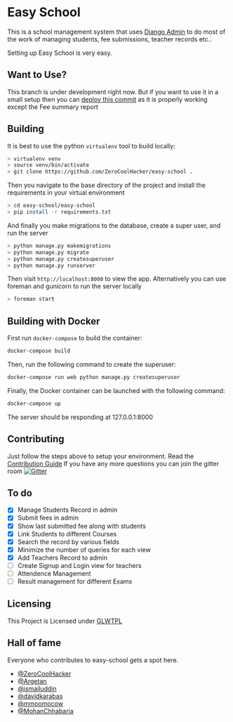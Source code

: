 # Easy School

This is a school management system that uses
[Django Admin](https://www.google.com/search?client=opera&q=django+admin&sourceid=opera&ie=UTF-8&oe=UTF-8) to 
do most of the work of managing students, fee submissions, teacher records etc..

Setting up Easy School is very easy.
## Want to Use?
This branch is under development right now. But if you want to use it in a small setup then you can [deploy this commit](https://github.com/ZeroCoolHacker/easy-school/tree/6ad71e3024e9abfc37ae6fb1cdec2362ed6d382a) as it is properly working except the Fee summary report 
## Building

It is best to use the python `virtualenv` tool to build locally:

```bash
> virtualenv venv
> source venv/bin/activate
> git clone https://github.com/ZeroCoolHacker/easy-school .
```
Then you navigate to the base directory of the project and install the requirements in your virtual environment

```bash
> cd easy-school/easy-school
> pip install -r requirements.txt
```
And finally you make migrations to the database, create a super user, and run the server
```bash
> python manage.py makemigrations
> python manage.py migrate
> python manage.py createsuperuser
> python manage.py runserver
```

Then visit `http://localhost:8000` to view the app. Alternatively you
can use foreman and gunicorn to run the server locally

```bash
> foreman start
```
## Building with Docker
First run `docker-compose` to build the container:

```bash
docker-compose build
```

Then, run the following command to create the superuser:

```bash
docker-compose run web python manage.py createsuperuser
```

Finally, the Docker container can be launched with the following command:

```bash
docker-compose up
```

The server should be responding at 127.0.0.1:8000


## Contributing

Just follow the steps above to setup your environment.
Read the [Contribution Guide](CONTRIBUTION.md)
If you have any more questions you can join the gitter room [![Gitter](https://badges.gitter.im/ZeroCoolHacker/community.svg)](https://gitter.im/ZeroCoolHacker/community?utm_source=badge&utm_medium=badge&utm_campaign=pr-badge)
## To do

- [x] Manage Students Record in admin
- [x] Submit fees in admin
- [x] Show last submitted fee along with students
- [x] Link Students to different Courses
- [x] Search the record by various fields
- [x] Minimize the number of queries for each view
- [x] Add Teachers Record to admin
- [ ] Create Signup and Login view for teachers
- [ ] Attendence Management
- [ ] Result management for different Exams
## Licensing
This Project is Licensed under [GLWTPL](LICENSE)

## Hall of fame
Everyone who contributes to easy-school gets a spot here.
* [@ZeroCoolHacker](https://github.com/ZeroCoolHacker)
* [@Argetan](https://github.com/Argetan)
* [@ismailuddin](https://github.com/ismailuddin)
* [@davidkarabas](https://github.com/davidkarabas)
* [@mmoomocow](https://github.com/mmoomocow)
* [@MohanChhabaria](https://github.com/MohanChhabaria)
